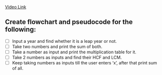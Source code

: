 [Video Link](https://youtu.be/lhELGQAV4gg)

## Create flowchart and pseudocode for the following:

-[ ] Input a year and find whether it is a leap year or not.
-[ ] Take two numbers and print the sum of both.
-[ ] Take a number as input and print the multiplication table for it.
-[ ] Take 2 numbers as inputs and find their HCF and LCM.
-[ ] Keep taking numbers as inputs till the user enters ‘x’, after that print sum of all.
